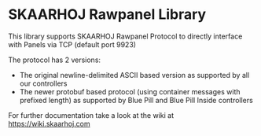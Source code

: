 # SKAARHOJ Rawpanel Library

This library supports SKAARHOJ Rawpanel Protocol to directly interface with Panels via TCP (default port 9923)

The protocol has 2 versions:

- The original newline-delimited ASCII based version as supported by all our controllers
- The newer protobuf based protocol (using container messages with prefixed length) as supported by Blue Pill and Blue Pill Inside controllers

For further documentation take a look at the wiki at https://wiki.skaarhoj.com
 
